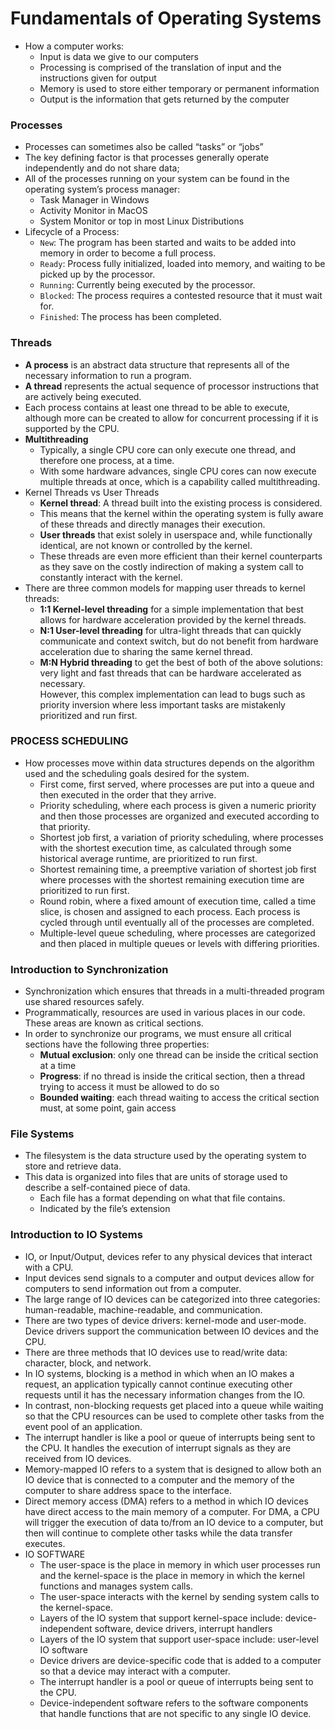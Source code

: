 # Fundamentals of Operating Systems
* How a computer works:
    * Input is data we give to our computers
    * Processing is comprised of the translation of input and the instructions given for output
    * Memory is used to store either temporary or permanent information
    * Output is the information that gets returned by the computer

### Processes
* Processes can sometimes also be called “tasks” or “jobs”
* The key defining factor is that processes generally operate independently and do not share data;
* All of the processes running on your system can be found in the operating system’s process manager:
    * Task Manager in Windows
    * Activity Monitor in MacOS
    * System Monitor or top in most Linux Distributions
* Lifecycle of a Process:
    * `New`: The program has been started and waits to be added into memory in order to become a full process.
    * `Ready`: Process fully initialized, loaded into memory, and waiting to be picked up by the processor.
    * `Running`: Currently being executed by the processor.
    * `Blocked`: The process requires a contested resource that it must wait for.
    * `Finished`: The process has been completed.   

### Threads
* **A process** is an abstract data structure that represents all of the necessary information to run a program.
* **A thread** represents the actual sequence of processor instructions that are actively being executed.
* Each process contains at least one thread to be able to execute, although more can be created to allow for concurrent processing if it is supported by the CPU. 
* **Multithreading**
    * Typically, a single CPU core can only execute one thread, and therefore one process, at a time.
    * With some hardware advances, single CPU cores can now execute multiple threads at once, which is a capability called multithreading.
* Kernel Threads vs User Threads
    * **Kernel thread**: A thread built into the existing process is considered.
    * This means that the kernel within the operating system is fully aware of these threads and directly manages their execution.
    * **User threads** that exist solely in userspace and, while functionally identical, are not known or controlled by the kernel.
    * These threads are even more efficient than their kernel counterparts as they save on the costly indirection of making a system call to constantly interact with the kernel.
* There are three common models for mapping user threads to kernel threads:
    * **1:1 Kernel-level threading** for a simple implementation that best allows for hardware acceleration provided by the kernel threads.
    * **N:1 User-level threading** for ultra-light threads that can quickly communicate and context switch, but do not benefit from hardware acceleration due to sharing the same kernel thread.
    * **M:N Hybrid threading** to get the best of both of the above solutions: very light and fast threads that can be hardware accelerated as necessary.     
    However, this complex implementation can lead to bugs such as priority inversion where less important tasks are mistakenly prioritized and run first.

### PROCESS SCHEDULING
* How processes move within data structures depends on the algorithm used and the scheduling goals desired for the system.
    * First come, first served, where processes are put into a queue and then executed in the order that they arrive.
    * Priority scheduling, where each process is given a numeric priority and then those processes are organized and executed according to that priority.
    * Shortest job first, a variation of priority scheduling, where processes with the shortest execution time, as calculated through some historical average runtime, are prioritized to run first.
    * Shortest remaining time, a preemptive variation of shortest job first where processes with the shortest remaining execution time are prioritized to run first.
    * Round robin, where a fixed amount of execution time, called a time slice, is chosen and assigned to each process. Each process is cycled through until eventually all of the processes are completed.
    * Multiple-level queue scheduling, where processes are categorized and then placed in multiple queues or levels with differing priorities.


### Introduction to Synchronization
* Synchronization which ensures that threads in a multi-threaded program use shared resources safely.
* Programmatically, resources are used in various places in our code. These areas are known as critical sections. 
* In order to synchronize our programs, we must ensure all critical sections have the following three properties:
    * **Mutual exclusion**: only one thread can be inside the critical section at a time
    * **Progress**: if no thread is inside the critical section, then a thread trying to access it must be allowed to do so
    * **Bounded waiting**: each thread waiting to access the critical section must, at some point, gain access

### File Systems
* The filesystem is the data structure used by the operating system to store and retrieve data.
* This data is organized into files that are units of storage used to describe a self-contained piece of data.
    * Each file has a format depending on what that file contains.
    * Indicated by the file’s extension

### Introduction to IO Systems
* IO, or Input/Output, devices refer to any physical devices that interact with a CPU.
* Input devices send signals to a computer and output devices allow for computers to send information out from a computer.
* The large range of IO devices can be categorized into three categories: human-readable, machine-readable, and communication.
* There are two types of device drivers: kernel-mode and user-mode. Device drivers support the communication between IO devices and the CPU.
* There are three methods that IO devices use to read/write data: character, block, and network.
* In IO systems, blocking is a method in which when an IO makes a request, an application typically cannot continue executing other requests until it has the necessary information changes from the IO.
* In contrast, non-blocking requests get placed into a queue while waiting so that the CPU resources can be used to complete other tasks from the event pool of an application.
* The interrupt handler is like a pool or queue of interrupts being sent to the CPU. It handles the execution of interrupt signals as they are received from IO devices.
* Memory-mapped IO refers to a system that is designed to allow both an IO device that is connected to a computer and the memory of the computer to share address space to the interface.
* Direct memory access (DMA) refers to a method in which IO devices have direct access to the main memory of a computer. For DMA, a CPU will trigger the execution of data to/from an IO device to a computer, but then will continue to complete other tasks while the data transfer executes.
* IO SOFTWARE
    * The user-space is the place in memory in which user processes run and the kernel-space is the place in memory in which the kernel functions and manages system calls.
    * The user-space interacts with the kernel by sending system calls to the kernel-space.
    * Layers of the IO system that support kernel-space include: device-independent software, device drivers, interrupt handlers
    * Layers of the IO system that support user-space include: user-level IO software
    * Device drivers are device-specific code that is added to a computer so that a device may interact with a computer.
    * The interrupt handler is a pool or queue of interrupts being sent to the CPU.
    * Device-independent software refers to the software components that handle functions that are not specific to any single IO device.